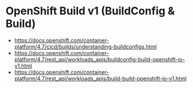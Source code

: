 # OpenShift Build v1 (BuildConfig & Build)

* https://docs.openshift.com/container-platform/4.7/cicd/builds/understanding-buildconfigs.html
* https://docs.openshift.com/container-platform/4.7/rest_api/workloads_apis/buildconfig-build-openshift-io-v1.html
* https://docs.openshift.com/container-platform/4.7/rest_api/workloads_apis/build-build-openshift-io-v1.html

